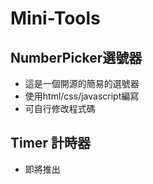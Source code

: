# Mini-Tools

## NumberPicker選號器
* 這是一個開源的簡易的選號器
* 使用html/css/javascript編寫
* 可自行修改程式碼

## Timer 計時器
* 即將推出